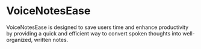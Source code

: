 # VoiceNotesEase
VoiceNotesEase is designed to save users time and enhance productivity by providing a quick and efficient way to convert spoken thoughts into well-organized, written notes.

